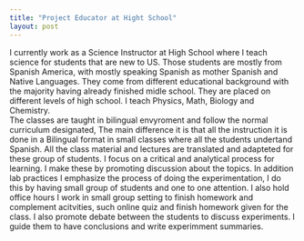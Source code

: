 ```yaml
---
title: "Project Educator at Hight School"
layout: post
---
```


I currently work as a Science Instructor at High School where I teach science for students that are new to US. Those students are mostly from Spanish America, with mostly speaking Spanish as mother Spanish and Native Languages. 
They come from different educational background with the majority having already finished midle school. They are placed on different levels of high school.
I teach Physics, Math, Biology and Chemistry.  
The classes are taught in bilingual envyroment and follow the normal curriculum designated,
The main difference it is that all the instruction it is done in a Bilingual format in small classes where all the students undertand Spanish.
All the class material and  lectures are translated and adapteted for these group of students.
I focus on a critical and analytical process for learning. I make these by promoting discussion about the topics.
In addition lab practices I emphasize the process of doing the experimentation, I do this by having small group of students and one to one attention.
I also hold office hours I work in small group setting to finish homework and complement acitvities, such online quiz and finish homework given for the class.
I also promote debate between the students to discuss experiments.
I guide them to have conclusions and write experimment summaries.



